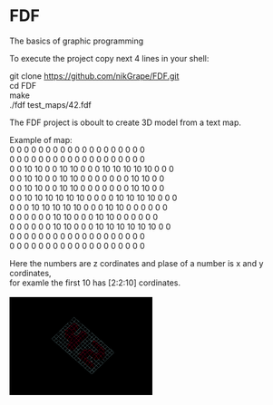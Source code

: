 # FDF
The basics of graphic programming

To execute the project copy next 4 lines in your shell:

git clone https://github.com/nikGrape/FDF.git<br>
cd FDF<br>
make<br>
./fdf test_maps/42.fdf<br>

The FDF project is oboult to create 3D model from a text map.<br>

Example of map:<br>
0  0  0  0  0  0  0  0  0  0  0  0  0  0  0  0  0  0  0<br>
0  0  0  0  0  0  0  0  0  0  0  0  0  0  0  0  0  0  0<br>
0  0 10 10  0  0 10 10  0  0  0 10 10 10 10 10  0  0  0<br>
0  0 10 10  0  0 10 10  0  0  0  0  0  0  0 10 10  0  0<br>
0  0 10 10  0  0 10 10  0  0  0  0  0  0  0 10 10  0  0<br>
0  0 10 10 10 10 10 10  0  0  0  0 10 10 10 10  0  0  0<br>
0  0  0 10 10 10 10 10  0  0  0 10 10  0  0  0  0  0  0<br>
0  0  0  0  0  0 10 10  0  0  0 10 10  0  0  0  0  0  0<br>
0  0  0  0  0  0 10 10  0  0  0 10 10 10 10 10 10  0  0<br>
0  0  0  0  0  0  0  0  0  0  0  0  0  0  0  0  0  0  0<br>
0  0  0  0  0  0  0  0  0  0  0  0  0  0  0  0  0  0  0<br>
<?php
	echo ("Hello .   World\n");
?>
Here the numbers are z cordinates and plase of a number is x and y cordinates,<br>
for examle the first 10 has [2:2:10] cordinates.<br><br>
<img src="https://github.com/nikGrape/FDF/blob/master/Screen%20Shot%202019-10-05%20at%202.38.08%20PM.png" height="50%" width="50%">
